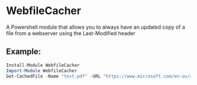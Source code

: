 # WebfileCacher
A Powershell module that allows you to always have an updated copy of a file from a webserver using the Last-Modified header

## Example:
```PowerShell
Install-Module WebfileCacher
Import-Module WebfileCacher
Get-CachedFile -Name "test.pdf" -URL "https://www.microsoft.com/en-us/research/wp-content/uploads/2004/12/tr-2004-136.pdf" -Dir "$env:TEMP"
```
